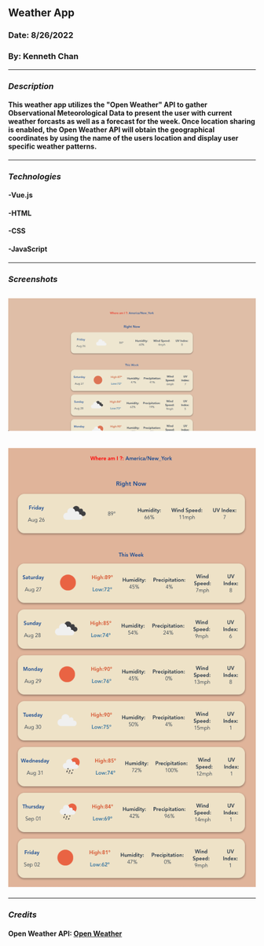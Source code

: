 ## Weather App

### Date: 8/26/2022

### By: Kenneth Chan
---

### **_Description_**

#### This weather app utilizes the "Open Weather" API to gather Observational Meteorological Data to present the user with current weather forcasts as well as a forecast for the week. Once location sharing is enabled, the Open Weather API will obtain the geographical coordinates by using the name of the users location and display user specific weather patterns.

---

### **_Technologies_**

#### -Vue.js
#### -HTML
#### -CSS
#### -JavaScript

---

### **_Screenshots_**

## ![Image](/src/assets/weather-computer.png)

## ![Image](/src/assets/weather-app.png)

---

### **_Credits_**

#### Open Weather API: [Open Weather](https://openweathermap.org/api)
